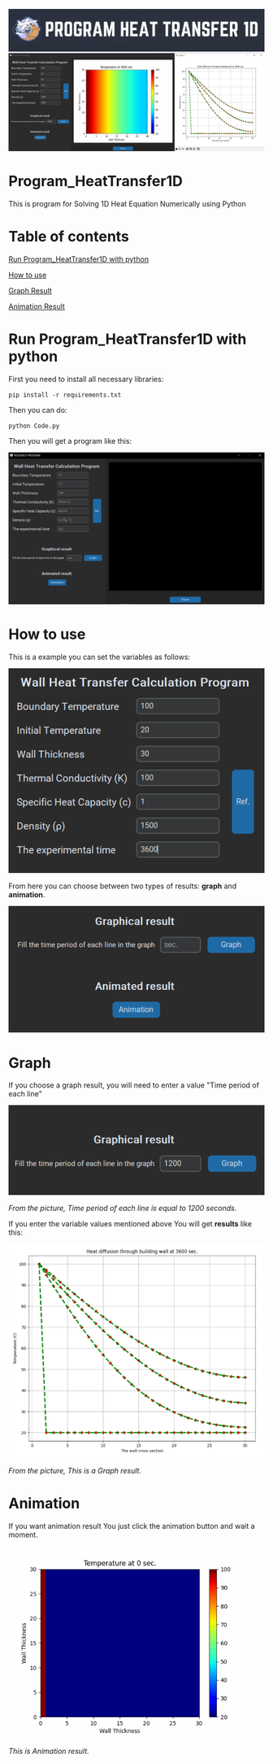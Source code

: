 ![](imageREADME/logo.png)
![](imageREADME/ShowProgram&Result.PNG)

# Program_HeatTransfer1D
This is program for Solving 1D Heat Equation Numerically using Python

# Table of contents

[Run Program_HeatTransfer1D with python](#Run-Program_HeatTransfer1D-with-python)

[How to use](#How-to-use)

[Graph Result](#Graph)

[Animation Result](#Animation)

# Run Program_HeatTransfer1D with python
First you need to install all necessary libraries:
```
pip install -r requirements.txt
```
Then you can do:
```
python Code.py
```
Then you will get a program like this:

![](imageREADME/Defult_Program.PNG)


# How to use
This is a example you can set the variables as follows:

![](imageREADME/Set_the_variables.PNG)

From here you can choose between two types of results: **graph** and **animation**.

![](imageREADME/choose_result.PNG)

# Graph

If you choose a graph result, you will need to enter a value "Time period of each line"

![](imageREADME/Fill_Graph.PNG)

_From the picture, Time period of each line is equal to 1200 seconds._

If you enter the variable values mentioned above You will get **results** like this:

![](imageREADME/Result_Graph.PNG)

_From the picture, This is a Graph result._

# Animation
If you want animation result You just click the animation button and wait a moment.

![](imageREADME/heat_equation_solution.gif)

_This is Animation result._
